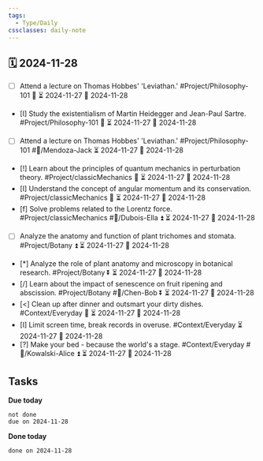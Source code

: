 ```yaml
---
tags:
  - Type/Daily
cssclasses: daily-note
---
```


## 🗓️ 2024-11-28

- [ ] Attend a lecture on Thomas Hobbes' 'Leviathan.' #Project/Philosophy-101 🔺 ⏳ 2024-11-27 📅 2024-11-28
- [I] Study the existentialism of Martin Heidegger and Jean-Paul Sartre. #Project/Philosophy-101 🔽 ⏳ 2024-11-27 📅 2024-11-28
- [ ] Attend a lecture on Thomas Hobbes' 'Leviathan.' #Project/Philosophy-101 #👤/Mendoza-Jack ⏳ 2024-11-27 📅 2024-11-28
- [!] Learn about the principles of quantum mechanics in perturbation theory. #Project/classicMechanics 🔽 ⏳ 2024-11-27 📅 2024-11-28
- [I] Understand the concept of angular momentum and its conservation. #Project/classicMechanics 🔺 ⏳ 2024-11-27 📅 2024-11-28
- [f] Solve problems related to the Lorentz force. #Project/classicMechanics #👤/Dubois-Ella ⏫ ⏳ 2024-11-27 📅 2024-11-28
- [ ] Analyze the anatomy and function of plant trichomes and stomata. #Project/Botany ⏫ ⏳ 2024-11-27 📅 2024-11-28
- [*] Analyze the role of plant anatomy and microscopy in botanical research. #Project/Botany ⏬ ⏳ 2024-11-27 📅 2024-11-28
- [/] Learn about the impact of senescence on fruit ripening and abscission. #Project/Botany #👤/Chen-Bob ⏬ ⏳ 2024-11-27 📅 2024-11-28
- [<] Clean up after dinner and outsmart your dirty dishes. #Context/Everyday 🔺 ⏳ 2024-11-27 📅 2024-11-28
- [I] Limit screen time, break records in overuse. #Context/Everyday ⏳ 2024-11-27 📅 2024-11-28
- [?] Make your bed - because the world's a stage. #Context/Everyday #👤/Kowalski-Alice ⏫ ⏳ 2024-11-27 📅 2024-11-28

## Tasks

**Due today**

```tasks
not done
due on 2024-11-28
```

**Done today**

```tasks
done on 2024-11-28
```
            